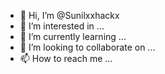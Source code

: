 - 👋 Hi, I’m @Sunilxxhackx
- 👀 I’m interested in ...
- 🌱 I’m currently learning ...
- 💞️ I’m looking to collaborate on ...
- 📫 How to reach me ...

<!---
Sunilxxhackx/Sunilxxhackx is a ✨ special ✨ repository because its `README.md` (this file) appears on your GitHub profile.
You can click the Preview link to take a look at your changes.
--->
